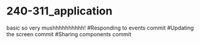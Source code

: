 # 240-311_application
basic so very mushhhhhhhhhh!
#Responding to events commit 
#Updating the screen commit
#Sharing components commit
